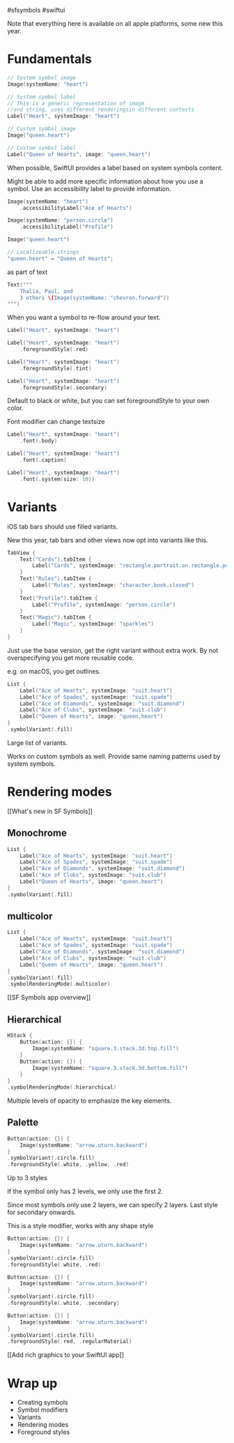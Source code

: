 #sfsymbols #swiftui 

Note that everything here is available on all apple platforms, some new this year.
# Fundamentals
```swift
// System symbol image
Image(systemName: "heart")

// System symbol label
// This is a generic representation of image
//and string, uses different renderingsin different contexts
Label("Heart", systemImage: "heart")

// Custom symbol image
Image("queen.heart")

// Custom symbol label
Label("Queen of Hearts", image: "queen.heart")
```

When possible, SwiftUI provides a label based on system symbols content.

Might be able to add more specific information about how you use a symbol.  Use an accessibility label to provide information.


```swift
Image(systemName: "heart")
    .accessibilityLabel("Ace of Hearts")

Image(systemName: "person.circle")
    .accessibilityLabel("Profile")

Image("queen.heart")

// Localizeable.strings
"queen.heart" = "Queen of Hearts";
```

as part of text

```swift
Text("""
    Thalia, Paul, and
    3 others \(Image(systemName: "chevron.forward"))
""")
```

When you want a symbol to re-flow around your text.

```swift
Label("Heart", systemImage: "heart")

Label("Heart", systemImage: "heart")
    .foregroundStyle(.red)

Label("Heart", systemImage: "heart")
    .foregroundStyle(.tint)

Label("Heart", systemImage: "heart")
    .foregroundStyle(.secondary)
```

Default to black or white, but you can set foregroundStyle to your own color.

Font modifier can change textsize

```swift
Label("Heart", systemImage: "heart")
    .font(.body)

Label("Heart", systemImage: "heart")
    .font(.caption)

Label("Heart", systemImage: "heart")
    .font(.system(size: 10))
```


# Variants
iOS tab bars should use filled variants.

New this year, tab bars and other views now opt into variants like this.
```swift
TabView {
    Text("Cards").tabItem {
        Label("Cards", systemImage: "rectangle.portrait.on.rectangle.portrait")
    }
    Text("Rules").tabItem {
        Label("Rules", systemImage: "character.book.closed")
    }
    Text("Profile").tabItem {
        Label("Profile", systemImage: "person.circle")
    }
    Text("Magic").tabItem {
        Label("Magic", systemImage: "sparkles")
    }
}
```

Just use the base version, get the right variant without extra work.  By not overspecifying you get more reusable code.

e.g. on macOS, you get outlines.

```swift
List {
    Label("Ace of Hearts", systemImage: "suit.heart")
    Label("Ace of Spades", systemImage: "suit.spade")
    Label("Ace of Diamonds", systemImage: "suit.diamond")
    Label("Ace of Clubs", systemImage: "suit.club")
    Label("Queen of Hearts", image: "queen.heart")
}
.symbolVariant(.fill)
```

Large list of variants.

Works on custom symbols as well.  Provide same naming patterns used by system symbols.

# Rendering modes

[[What's new in SF Symbols]]

## Monochrome

```swift
List {
    Label("Ace of Hearts", systemImage: "suit.heart")
    Label("Ace of Spades", systemImage: "suit.spade")
    Label("Ace of Diamonds", systemImage: "suit.diamond")
    Label("Ace of Clubs", systemImage: "suit.club")
    Label("Queen of Hearts", image: "queen.heart")
}
.symbolVariant(.fill)
```

## multicolor
```swift
List {
    Label("Ace of Hearts", systemImage: "suit.heart")
    Label("Ace of Spades", systemImage: "suit.spade")
    Label("Ace of Diamonds", systemImage: "suit.diamond")
    Label("Ace of Clubs", systemImage: "suit.club")
    Label("Queen of Hearts", image: "queen.heart")
}
.symbolVariant(.fill)
.symbolRenderingMode(.multicolor)
```

[[SF Symbols app overview]]

## Hierarchical

```swift
HStack {
    Button(action: {}) {
        Image(systemName: "square.3.stack.3d.top.fill")
    }
    Button(action: {}) {
        Image(systemName: "square.3.stack.3d.bottom.fill")
    }
}
.symbolRenderingMode(.hierarchical)
```

Multiple levels of opacity to emphasize the key elements.

## Palette

```swift
Button(action: {}) {
    Image(systemName: "arrow.uturn.backward")
}
.symbolVariant(.circle.fill)
.foregroundStyle(.white, .yellow, .red)
```

Up to 3 styles

If the symbol only has 2 levels, we only use the first 2.  

Since most symbols only use 2 layers, we can specify 2 layers.  Last style for secondary onwards.

This is a style modifier, works with any shape style

```swift
Button(action: {}) {
    Image(systemName: "arrow.uturn.backward")
}
.symbolVariant(.circle.fill)
.foregroundStyle(.white, .red)

Button(action: {}) {
    Image(systemName: "arrow.uturn.backward")
}
.symbolVariant(.circle.fill)
.foregroundStyle(.white, .secondary)

Button(action: {}) {
    Image(systemName: "arrow.uturn.backward")
}
.symbolVariant(.circle.fill)
.foregroundStyle(.red, .regularMaterial)
```

[[Add rich graphics to your SwiftUI app]]

# Wrap up
* Creating symbols
* Symbol modifiers
* Variants
* Rendering modes
* Foreground styles

